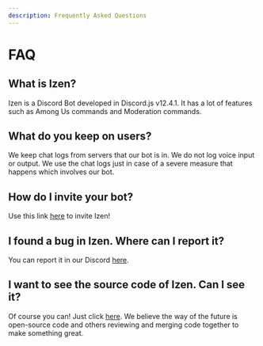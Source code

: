 ```yaml
---
description: Frequently Asked Questions
---
```


# FAQ

## What is Izen?

Izen is a Discord Bot developed in Discord.js v12.4.1. It has a lot of features such as Among Us commands and Moderation commands.

## What do you keep on users?

We keep chat logs from servers that our bot is in. We do not log voice input or output. We use the chat logs just in case of a severe measure that happens which involves our bot.  

## How do I invite your bot?

Use this link [here](https://discord.com/api/oauth2/authorize?client_id=709914200612405319&permissions=1544285271&scope=bot) to invite Izen!

## I found a bug in Izen. Where can I report it?

You can report it in our Discord [here](https://discord.gg/5ktEYYNkp9). 

## I want to see the source code of Izen. Can I see it?

Of course you can! Just click [here](https://github.com/xkwm1/Izen). We believe the way of the future is open-source code and others reviewing and merging code together to make something great.

